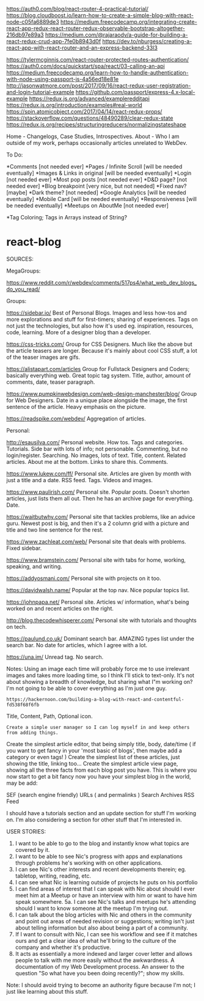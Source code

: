 https://auth0.com/blog/react-router-4-practical-tutorial/
https://blog.cloudboost.io/learn-how-to-create-a-simple-blog-with-react-node-c05fa6889de3
https://medium.freecodecamp.org/integrating-create-react-app-redux-react-router-redux-observable-bootstrap-altogether-216db97e89a3
https://medium.com/@rajaraodv/a-guide-for-building-a-react-redux-crud-app-7fe0b8943d0f
https://dev.to/nburgess/creating-a-react-app-with-react-router-and-an-express-backend-33l3

https://tylermcginnis.com/react-router-protected-routes-authentication/
https://auth0.com/docs/quickstart/spa/react/03-calling-an-api
https://medium.freecodecamp.org/learn-how-to-handle-authentication-with-node-using-passport-js-4a56ed18e81e
http://jasonwatmore.com/post/2017/09/16/react-redux-user-registration-and-login-tutorial-example
https://github.com/passport/express-4.x-local-example
https://redux.js.org/advanced/exampleredditapi
https://redux.js.org/introduction/examples#real-world
https://spin.atomicobject.com/2017/04/14/react-redux-props/
https://stackoverflow.com/questions/48490289/clear-redux-state
https://redux.js.org/recipes/structuringreducers/normalizingstateshape

Home - Changelogs, Case Studies, Introspectives. 
About - Who I am outside of my work, perhaps occasionally articles unrelated to WebDev. 

To Do:

*Comments [not needed ever]
*Pages / Infinite Scroll [will be needed eventually]
*Images & Links in original [will be needed eventually]
*Login [not needed ever]
*Most pop posts [not needed ever]
*D&D page? [not needed ever]
*Blog breakpoint [very nice, but not needed]
*Fixed nav? [maybe]
*Dark theme? [not needed]
*Google Analytics [will be needed eventually]
*Mobile Card [will be needed eventually]
*Responsiveness [will be needed eventually]
*Meetups on AboutMe [not needed ever]





*Tag Coloring; Tags in Arrays instead of String? 


# react-blog

SOURCES:

MegaGroups:

https://www.reddit.com/r/webdev/comments/517ps4/what_web_dev_blogs_do_you_read/

Groups: 

https://sidebar.io/
    Best of Personal Blogs. Images and less how-tos and more explorations and stuff for first-timers; sharing of experiences. Tags on not just the technologies, but also how it's used eg. inspiration, resources, code, learning. More of a designer blog than a developer. 

https://css-tricks.com/
    Group for CSS Designers. Much like the above but the article teasers are longer. Because it's mainly about cool CSS stuff, a lot of the teaser images are gifs. 

https://alistapart.com/articles
    Group for Fullstack Designers and Coders; basically everything web. Great topic tag system. Title, author, amount of comments, date, teaser paragraph. 

https://www.pumpkinwebdesign.com/web-design-manchester/blog/
    Group for Web Designers. Date in a unique place alongside the image, the first sentence of the article. Heavy emphasis on the picture. 

https://readspike.com/webdev/
    Aggregation of articles. 

Personal: 

http://esausilva.com/
    Personal website. How tos. Tags and categories. Tutorials. Side bar with lots of info; not personable. Commenting, but no login/register. Searching. No images, lots of text. 
    Title, content. Related articles. About me at the bottom. Links to share this. Comments. 

https://www.lukew.com/ff/
    Personal site. Articles are given by month with just a title and a date. 
    RSS feed. Tags. Videos and images. 

https://www.paulirish.com/
    Personal site. Popular posts. Doesn't shorten articles, just lists them all out. Then he has an archive page for everything. 
	Date. 

https://waitbutwhy.com/
    Personal site that tackles problems, like an advice guru. Newest post is big, and then it's a 2 column grid with a picture and title and two line sentence for the rest. 

https://www.zachleat.com/web/
    Personal site that deals with problems. Fixed sidebar. 

https://www.bramstein.com/
    Personal site with tabs for home, working, speaking, and writing. 

https://addyosmani.com/
    Personal site with projects on it too. 

https://davidwalsh.name/
    Popular at the top nav. Nice popular topics list. 

https://johnpapa.net/
    Personal site. Articles w/ information, what's being worked on and recent articles on the right. 

http://blog.thecodewhisperer.com/
    Personal site with tutorials and thoughts on tech. 

https://paulund.co.uk/
    Dominant search bar. AMAZING types list under the search bar. No date for articles, which I agree with a lot. 

https://una.im/
    Unread tag. No search. 

Notes:
    Using an image each time will probably force me to use irrelevant images and takes more loading time, so I think I'll stick to text-only. It's not about showing a breadth of knowledge, but sharing what I"m working on? I'm not going to be able to cover everything as I'm just one guy. 

    https://hackernoon.com/building-a-blog-with-react-and-contentful-fd538f68f6fb
Title, Content, Path, Optional icon. 

    Create a simple user manager so I can log myself in and keep others from adding things.
Create the simplest article editor, that being simply title, body, date/time ( if you want to get fancy in your 'most basic of blogs', then maybe add a category or even tags! )
Create the simplest list of these articles, just showing the title, linking too...
Create the simplest article view page, showing all the three facts from each blog post you have.
This is where you now start to get a bit fancy now you have your simplest blog in the world, may be add:

SEF (search engine friendly) URLs ( and permalinks )
Search
Archives
RSS Feed

I should have a tutorials section and an update section for stuff I'm working on. I'm also considering a section for other stuff that I'm interested in. 

USER STORIES:

1. I want to be able to go to the blog and instantly know what topics are covered by it.
2. I want to be able to see Nic's progress with apps and explanations through problems he's working with on other applications.
3. I can see Nic's other interests and recent developments therein; eg. tabletop, writing, reading, etc. 
4. I can see what Nic is learning outside of projects he puts on his portfolio
5. I can find areas of interest that I can speak with Nic about should I ever meet him at a Meetup or have an interview with him or want to have him speak somewhere.
5a. I can see Nic's talks and meetups he's attending should I want to know someone at the meetup I'm trying out. 
6. I can talk about the blog articles with Nic and others in the community and point out areas of needed revision or suggestions; writing isn't just about telling information but also about being a part of a community. 
7. If I want to consult with Nic, I can see his workflow and see if it matches ours and get a clear idea of what he'll bring to the culture of the company and whether it's productive. 
8. It acts as essentially a more indexed and larger cover letter and allows people to talk with me more easily without the awkwardness. A documentation of my Web Development process. An answer to the question "So what have you been doing recently?"; show my skills. 

Note: I should avoid trying to become an authority figure because I'm not; I just like learning about this stuff. 